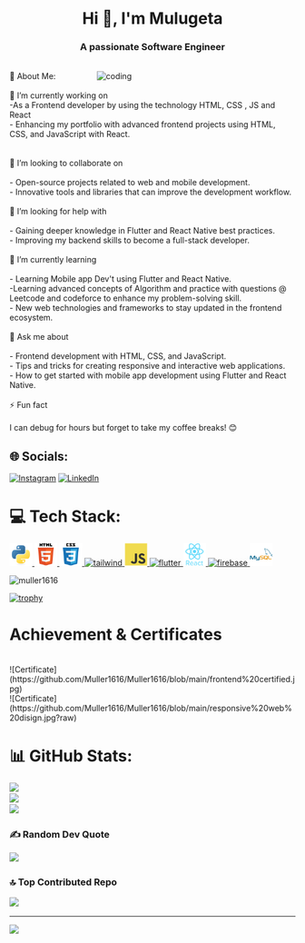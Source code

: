 <h1 align="center">Hi 👋, I'm Mulugeta</h1>
<h3 align="center">A passionate Software Engineer</h3>
   <br>
   
   <image align = "right" alt = "coding" width = "350"  src = "https://cdn.dribbble.com/users/926537/screenshots/4502924/media/18181eb39eec9784db256e246954adba.gif">
 💫 About Me: <br><br>
🔭 I’m currently working on<br>-As a Frontend developer by using the technology HTML, CSS , JS and React <br> - Enhancing my portfolio with advanced frontend projects using HTML, CSS, and JavaScript with React.<br><br> <br>👯 I’m looking to collaborate on<br><br>- Open-source projects related to web and mobile development.<br>- Innovative tools and libraries that can improve the development workflow.<br><br>🤝 I’m looking for help with<br><br>- Gaining deeper knowledge in Flutter and React Native best practices.<br>- Improving my backend skills to become a full-stack developer.<br><br>🌱 I’m currently learning<br><br> - Learning Mobile app Dev't using Flutter and React Native. <br> -Learning advanced concepts of Algorithm and practice with questions @ Leetcode and codeforce to enhance my  problem-solving skill. <br> - New web technologies and frameworks to stay updated in the frontend ecosystem.<br><br>💬 Ask me about<br><br>- Frontend development with HTML, CSS, and JavaScript.<br>- Tips and tricks for creating responsive and interactive web applications.<br>- How to get started with mobile app development using Flutter and React Native.<br><br>⚡ Fun fact<br><br>I can debug for hours but forget to take my coffee breaks! 😊


## 🌐 Socials:
 [![Instagram](https://img.shields.io/badge/Instagram-%23E4405F.svg?logo=Instagram&logoColor=white)](https://instagram.com/m_u_l_l_e_r_16) [![LinkedIn](https://img.shields.io/badge/LinkedIn-%230077B5.svg?logo=linkedin&logoColor=white)](https://linkedin.com/in/https://www.linkedin.com/in/mulugetaabeje16/) 

# 💻 Tech Stack:
<a href="https://www.python.org" target="_blank" rel="noreferrer"> <img src="https://raw.githubusercontent.com/devicons/devicon/master/icons/python/python-original.svg" alt="python" width="40" height="40"/> </a> <a href="https://www.w3.org/html/" target="_blank" rel="noreferrer"> <img src="https://raw.githubusercontent.com/devicons/devicon/master/icons/html5/html5-original-wordmark.svg" alt="html5" width="40" height="40"/> </a> <a href="https://www.w3schools.com/css/" target="_blank" rel="noreferrer"> <img src="https://raw.githubusercontent.com/devicons/devicon/master/icons/css3/css3-original-wordmark.svg" alt="css3" width="40" height="40"/> </a>  <a href="https://tailwindcss.com/" target="_blank" rel="noreferrer"> <img src="https://www.vectorlogo.zone/logos/tailwindcss/tailwindcss-icon.svg" alt="tailwind" width="40" height="40"/> </a>  <a href="https://developer.mozilla.org/en-US/docs/Web/JavaScript" target="_blank" rel="noreferrer"> <img src="https://raw.githubusercontent.com/devicons/devicon/master/icons/javascript/javascript-original.svg" alt="javascript" width="40" height="40"/> </a>  <a href="https://flutter.dev" target="_blank" rel="noreferrer"> <img src="https://www.vectorlogo.zone/logos/flutterio/flutterio-icon.svg" alt="flutter" width="40" height="40"/> </a>
<a href="https://reactjs.org/" target="_blank" rel="noreferrer"> <img src="https://raw.githubusercontent.com/devicons/devicon/master/icons/react/react-original-wordmark.svg" alt="react" width="40" height="40"/> </a>   <a href="https://firebase.google.com/" target="_blank" rel="noreferrer"> <img src="https://www.vectorlogo.zone/logos/firebase/firebase-icon.svg" alt="firebase" width="40" height="40"/> </a> <a href="https://www.mysql.com/" target="_blank" rel="noreferrer"> <img src="https://raw.githubusercontent.com/devicons/devicon/master/icons/mysql/mysql-original-wordmark.svg" alt="mysql" width="40" height="40"/> </a>

<p align="left"> <img src="https://komarev.com/ghpvc/?username=muller1616&label=Profile%20views&color=0e75b6&style=flat" alt="muller1616" /> </p>

[![trophy](https://github-profile-trophy.vercel.app/?username=ryo-ma&theme=onedark)](https://github.com/ryo-ma/github-profile-trophy)

<h1>Achievement & Certificates</h1> <br>
![Certificate](https://github.com/Muller1616/Muller1616/blob/main/frontend%20certified.jpg) <br>
![Certificate](https://github.com/Muller1616/Muller1616/blob/main/responsive%20web%20disign.jpg?raw)





# 📊 GitHub Stats:
![](https://github-readme-stats.vercel.app/api?username=Muller1616&theme=tokyonight&hide_border=true&include_all_commits=false&count_private=false)<br/>
![](https://github-readme-streak-stats.herokuapp.com/?user=Muller1616&theme=tokyonight&hide_border=true)<br/>
![](https://github-readme-stats.vercel.app/api/top-langs/?username=Muller1616&theme=tokyonight&hide_border=true&include_all_commits=false&count_private=false&layout=compact)

### ✍️ Random Dev Quote
![](https://quotes-github-readme.vercel.app/api?type=horizontal&theme=radical)

### 🔝 Top Contributed Repo
![](https://github-contributor-stats.vercel.app/api?username=Muller1616&limit=5&theme=dark&combine_all_yearly_contributions=true)

---
[![](https://visitcount.itsvg.in/api?id=Muller1616&icon=0&color=0)](https://visitcount.itsvg.in)

<!-- Proudly created with GPRM ( https://gprm.itsvg.in ) -->
